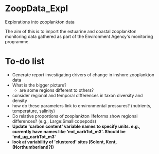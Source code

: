 # ZoopData_Expl
Explorations into zooplankton data

The aim of this is to import the estuarine and coastal zooplankton monitoring data
gathered as part of the Environment Agency's monitoring programme.

# To-do list
* Generate report investigating drivers of change in inshore zooplankton data
* What is the bigger picture?
  + are some regions different to others?
* consider regional and temporal differences in taxon diversity and density
* how do these parameters link to environmental pressures? (nutrients, temperature, salinity)
* Do relative proportions of zooplankton lifeforms show regional differences? (e.g., Large:Small copepods)
* **Update 'carbon content' variable names to specify units.  e.g., currently have names like 'md_carbTot_m3'.  Should be 'md_ug_carbTot_m3'**
* **look at variability of 'clustered' sites (Solent, Kent, (Northumberland?))**